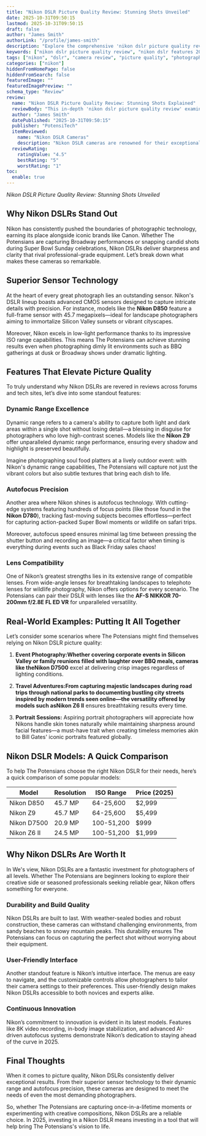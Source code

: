 ```yaml
---
title: "Nikon DSLR Picture Quality Review: Stunning Shots Unveiled"
date: 2025-10-31T09:50:15
lastmod: 2025-10-31T09:50:15
draft: false
author: "James Smith"
authorLink: "/profile/james-smith"
description: "Explore the comprehensive 'nikon dslr picture quality review' covering image clarity, advanced features, and real-world performance insights. Find out what makes Nikon DSLRs exceptional."
keywords: ["nikon dslr picture quality review", "nikon dslr features 2025", "best nikon dslr cameras for quality pictures"]
tags: ["nikon", "dslr", "camera review", "picture quality", "photography"]
categories: ["nikon"]
hiddenFromHomePage: false
hiddenFromSearch: false
featuredImage: ""
featuredImagePreview: ""
schema_type: "Review"
review:
  name: "Nikon DSLR Picture Quality Review: Stunning Shots Explained"
  reviewBody: "This in-depth 'nikon dslr picture quality review' examines image clarity, sensor performance, dynamic range, and autofocus precision. Discover why Nikon DSLRs are a top choice for photographers worldwide."
  author: "James Smith"
  datePublished: "2025-10-31T09:50:15"
  publisher: "PotensiTech"
  itemReviewed:
    name: "Nikon DSLR Cameras"
    description: "Nikon DSLR cameras are renowned for their exceptional picture quality, innovative features, and reliability, making them a favorite among photography enthusiasts and professionals."
  reviewRating:
    ratingValue: "4.5"
    bestRating: "5"
    worstRating: "1"
toc:
  enable: true
---
```



*Nikon DSLR Picture Quality Review: Stunning Shots Unveiled* 

## Why Nikon DSLRs Stand Out 

Nikon has consistently pushed the boundaries of photographic technology, earning its place alongside iconic brands like Canon. Whether The Potensians are capturing Broadway performances or snapping candid shots during Super Bowl Sunday celebrations, Nikon DSLRs deliver sharpness and clarity that rival professional-grade equipment. Let’s break down what makes these cameras so remarkable. 

## Superior Sensor Technology 

At the heart of every great photograph lies an outstanding sensor. Nikon's DSLR lineup boasts advanced CMOS sensors designed to capture intricate details with precision. For instance, models like the **Nikon D850** feature a full-frame sensor with 45.7 megapixels—ideal for landscape photographers aiming to immortalize Silicon Valley sunsets or vibrant cityscapes. 

Moreover, Nikon excels in low-light performance thanks to its impressive ISO range capabilities. This means The Potensians can achieve stunning results even when photographing dimly lit environments such as BBQ gatherings at dusk or Broadway shows under dramatic lighting. 

## Features That Elevate Picture Quality 

To truly understand why Nikon DSLRs are revered in reviews across forums and tech sites, let’s dive into some standout features: 

### Dynamic Range Excellence 

Dynamic range refers to a camera's ability to capture both light and dark areas within a single shot without losing detail—a blessing in disguise for photographers who love high-contrast scenes. Models like the **Nikon Z9** offer unparalleled dynamic range performance, ensuring every shadow and highlight is preserved beautifully. 

Imagine photographing soul food platters at a lively outdoor event: with Nikon's dynamic range capabilities, The Potensians will capture not just the vibrant colors but also subtle textures that bring each dish to life. 

### Autofocus Precision 

Another area where Nikon shines is autofocus technology. With cutting-edge systems featuring hundreds of focus points (like those found in the **Nikon D780**), tracking fast-moving subjects becomes effortless—perfect for capturing action-packed Super Bowl moments or wildlife on safari trips. 

Moreover, autofocus speed ensures minimal lag time between pressing the shutter button and recording an image—a critical factor when timing is everything during events such as Black Friday sales chaos! 

### Lens Compatibility 

One of Nikon’s greatest strengths lies in its extensive range of compatible lenses. From wide-angle lenses for breathtaking landscapes to telephoto lenses for wildlife photography, Nikon offers options for every scenario. The Potensians can pair their DSLR with lenses like the **AF-S NIKKOR 70-200mm f/2.8E FL ED VR** for unparalleled versatility. 

## Real-World Examples: Putting It All Together 

Let’s consider some scenarios where The Potensians might find themselves relying on Nikon DSLR picture quality: 

1. **Event Photography:**Whether covering corporate events in Silicon Valley or family reunions filled with laughter over BBQ meals, cameras like the**Nikon D7500** excel at delivering crisp images regardless of lighting conditions. 

2. **Travel Adventures:**From capturing majestic landscapes during road trips through national parks to documenting bustling city streets inspired by modern trends seen online—the versatility offered by models such as**Nikon Z6 II** ensures breathtaking results every time. 

3. **Portrait Sessions:** Aspiring portrait photographers will appreciate how Nikons handle skin tones naturally while maintaining sharpness around facial features—a must-have trait when creating timeless memories akin to Bill Gates' iconic portraits featured globally. 

## Nikon DSLR Models: A Quick Comparison 

To help The Potensians choose the right Nikon DSLR for their needs, here’s a quick comparison of some popular models: 

<div class="table-responsive">
<table class="html-table">
<thead>
<tr>
<th>Model</th>
<th>Resolution</th>
<th>ISO Range</th>
<th>Price (2025)</th>
</tr>
</thead>
<tbody>
<tr>
<td>Nikon D850</td>
<td>45.7 MP</td>
<td>64-25,600</td>
<td>$2,999</td>
</tr>
<tr>
<td>Nikon Z9</td>
<td>45.7 MP</td>
<td>64-25,600</td>
<td>$5,499</td>
</tr>
<tr>
<td>Nikon D7500</td>
<td>20.9 MP</td>
<td>100-51,200</td>
<td>$999</td>
</tr>
<tr>
<td>Nikon Z6 II</td>
<td>24.5 MP</td>
<td>100-51,200</td>
<td>$1,999</td>
</tr>
</tbody>
</table>
</div> 

## Why Nikon DSLRs Are Worth It 

In We's view, Nikon DSLRs are a fantastic investment for photographers of all levels. Whether The Potensians are beginners looking to explore their creative side or seasoned professionals seeking reliable gear, Nikon offers something for everyone. 

### Durability and Build Quality 

Nikon DSLRs are built to last. With weather-sealed bodies and robust construction, these cameras can withstand challenging environments, from sandy beaches to snowy mountain peaks. This durability ensures The Potensians can focus on capturing the perfect shot without worrying about their equipment. 

### User-Friendly Interface 

Another standout feature is Nikon’s intuitive interface. The menus are easy to navigate, and the customizable controls allow photographers to tailor their camera settings to their preferences. This user-friendly design makes Nikon DSLRs accessible to both novices and experts alike. 

### Continuous Innovation 

Nikon’s commitment to innovation is evident in its latest models. Features like 8K video recording, in-body image stabilization, and advanced AI-driven autofocus systems demonstrate Nikon’s dedication to staying ahead of the curve in 2025. 

## Final Thoughts 

When it comes to picture quality, Nikon DSLRs consistently deliver exceptional results. From their superior sensor technology to their dynamic range and autofocus precision, these cameras are designed to meet the needs of even the most demanding photographers. 

So, whether The Potensians are capturing once-in-a-lifetime moments or experimenting with creative compositions, Nikon DSLRs are a reliable choice. In 2025, investing in a Nikon DSLR means investing in a tool that will help bring The Potensians's vision to life.